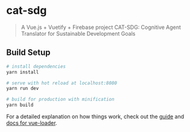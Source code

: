 # cat-sdg

> A Vue.js + Vuetify + Firebase project
> CAT-SDG: Cognitive Agent Translator for Sustainable Development Goals

## Build Setup

``` bash
# install dependencies
yarn install

# serve with hot reload at localhost:8080
yarn run dev

# build for production with minification
yarn build

```

For a detailed explanation on how things work, check out the [guide](http://vuejs-templates.github.io/webpack/) and [docs for vue-loader](http://vuejs.github.io/vue-loader).
